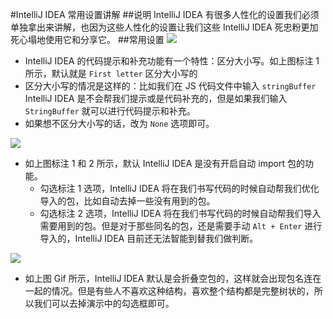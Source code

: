 #IntelliJ IDEA 常用设置讲解
##说明
IntelliJ IDEA 有很多人性化的设置我们必须单独拿出来讲解，也因为这些人性化的设置让我们这些 IntelliJ IDEA 死忠粉更加死心塌地使用它和分享它。
##常用设置
![][idea1]
*   IntelliJ IDEA 的代码提示和补充功能有一个特性：区分大小写。如上图标注 1 所示，默认就是 `First letter` 区分大小写的
*   区分大小写的情况是这样的：比如我们在 JS 代码文件中输入 `stringBuffer` IntelliJ IDEA 是不会帮我们提示或是代码补充的，但是如果我们输入 `StringBuffer` 就可以进行代码提示和补充。
*   如果想不区分大小写的话，改为 `None` 选项即可。

![][idea3]
* 如上图标注 1 和 2 所示，默认 IntelliJ IDEA 是没有开启自动 import 包的功能。 
  * 勾选标注 1 选项，IntelliJ IDEA 将在我们书写代码的时候自动帮我们优化导入的包，比如自动去掉一些没有用到的包。
  * 勾选标注 2 选项，IntelliJ IDEA 将在我们书写代码的时候自动帮我们导入需要用到的包。但是对于那些同名的包，还是需要手动 `Alt + Enter` 进行导入的，IntelliJ IDEA 目前还无法智能到替我们做判断。

![][idea5]
* 如上图 Gif 所示，IntelliJ IDEA 默认是会折叠空包的，这样就会出现包名连在一起的情况。但是有些人不喜欢这种结构，喜欢整个结构都是完整树状的，所以我们可以去掉演示中的勾选框即可。


[idea1]:http://olgkq6ci3.bkt.clouddn.com/others/1.jpg
[idea2]:http://olgkq6ci3.bkt.clouddn.com/others/2.gif
[idea3]:http://olgkq6ci3.bkt.clouddn.com/others/3.jpg
[idea4]:http://olgkq6ci3.bkt.clouddn.com/others/4.jpg
[idea5]:http://olgkq6ci3.bkt.clouddn.com/others/5.gif
[idea6]:http://olgkq6ci3.bkt.clouddn.com/others/6.jpg
[idea7]:http://olgkq6ci3.bkt.clouddn.com/others/7.gif
[idea8]:http://olgkq6ci3.bkt.clouddn.com/others/8.jpg
[idea9]:http://olgkq6ci3.bkt.clouddn.com/others/9.gif
[idea10]:http://olgkq6ci3.bkt.clouddn.com/others/10.jpg
[idea11]:http://olgkq6ci3.bkt.clouddn.com/others/11.gif
[idea12]:http://olgkq6ci3.bkt.clouddn.com/others/12.gif
[idea13]:http://olgkq6ci3.bkt.clouddn.com/others/13.gif
[idea14]:http://olgkq6ci3.bkt.clouddn.com/others/14.gif
[idea15]:http://olgkq6ci3.bkt.clouddn.com/others/15.jpg
[idea16]:http://olgkq6ci3.bkt.clouddn.com/others/16.gif
[idea17]:http://olgkq6ci3.bkt.clouddn.com/others/17.gif
[idea18]:http://olgkq6ci3.bkt.clouddn.com/others/18.jpg
[idea19]:http://olgkq6ci3.bkt.clouddn.com/others/19.jpg
[idea20]:http://olgkq6ci3.bkt.clouddn.com/others/20.gif
[idea21]:http://olgkq6ci3.bkt.clouddn.com/others/21.jpg
[idea22]:http://olgkq6ci3.bkt.clouddn.com/others/22.jpg
[idea23]:http://olgkq6ci3.bkt.clouddn.com/others/23.jpg
[idea24]:http://olgkq6ci3.bkt.clouddn.com/others/24.gif
[idea25]:http://olgkq6ci3.bkt.clouddn.com/others/25.gif
[idea26]:http://olgkq6ci3.bkt.clouddn.com/others/26.gif
[idea27]:http://olgkq6ci3.bkt.clouddn.com/others/27.gif
[idea28]:http://olgkq6ci3.bkt.clouddn.com/others/28.gif
[idea29]:http://olgkq6ci3.bkt.clouddn.com/others/29.jpg
[idea30]:http://olgkq6ci3.bkt.clouddn.com/others/30.gif
[idea31]:http://olgkq6ci3.bkt.clouddn.com/others/31.gif
[idea32]:http://olgkq6ci3.bkt.clouddn.com/others/32.gif
[idea33]:http://olgkq6ci3.bkt.clouddn.com/others/33.gif
[idea34]:http://olgkq6ci3.bkt.clouddn.com/others/34.gif
[idea35]:http://olgkq6ci3.bkt.clouddn.com/others/35.gif
